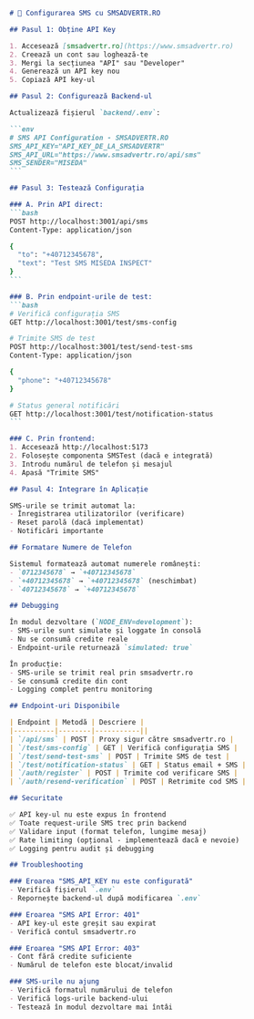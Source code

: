 ````markdown
# 📱 Configurarea SMS cu SMSADVERTR.RO

## Pasul 1: Obține API Key

1. Accesează [smsadvertr.ro](https://www.smsadvertr.ro)
2. Creează un cont sau loghează-te
3. Mergi la secțiunea "API" sau "Developer"
4. Generează un API key nou
5. Copiază API key-ul

## Pasul 2: Configurează Backend-ul

Actualizează fișierul `backend/.env`:

```env
# SMS API Configuration - SMSADVERTR.RO
SMS_API_KEY="API_KEY_DE_LA_SMSADVERTR"
SMS_API_URL="https://www.smsadvertr.ro/api/sms"
SMS_SENDER="MISEDA"
```

## Pasul 3: Testează Configurația

### A. Prin API direct:
```bash
POST http://localhost:3001/api/sms
Content-Type: application/json

{
  "to": "+40712345678",
  "text": "Test SMS MISEDA INSPECT"
}
```

### B. Prin endpoint-urile de test:
```bash
# Verifică configurația SMS
GET http://localhost:3001/test/sms-config

# Trimite SMS de test
POST http://localhost:3001/test/send-test-sms
Content-Type: application/json

{
  "phone": "+40712345678"
}

# Status general notificări
GET http://localhost:3001/test/notification-status
```

### C. Prin frontend:
1. Accesează http://localhost:5173
2. Folosește componenta SMSTest (dacă e integrată)
3. Introdu numărul de telefon și mesajul
4. Apasă "Trimite SMS"

## Pasul 4: Integrare în Aplicație

SMS-urile se trimit automat la:
- Înregistrarea utilizatorilor (verificare)
- Reset parolă (dacă implementat)
- Notificări importante

## Formatare Numere de Telefon

Sistemul formatează automat numerele românești:
- `0712345678` → `+40712345678`
- `+40712345678` → `+40712345678` (neschimbat)
- `40712345678` → `+40712345678`

## Debugging

În modul dezvoltare (`NODE_ENV=development`):
- SMS-urile sunt simulate și loggate în consolă
- Nu se consumă credite reale
- Endpoint-urile returnează `simulated: true`

În producție:
- SMS-urile se trimit real prin smsadvertr.ro
- Se consumă credite din cont
- Logging complet pentru monitoring

## Endpoint-uri Disponibile

| Endpoint | Metodă | Descriere |
|----------|--------|-----------||
| `/api/sms` | POST | Proxy sigur către smsadvertr.ro |
| `/test/sms-config` | GET | Verifică configurația SMS |
| `/test/send-test-sms` | POST | Trimite SMS de test |
| `/test/notification-status` | GET | Status email + SMS |
| `/auth/register` | POST | Trimite cod verificare SMS |
| `/auth/resend-verification` | POST | Retrimite cod SMS |

## Securitate

✅ API key-ul nu este expus în frontend
✅ Toate request-urile SMS trec prin backend
✅ Validare input (format telefon, lungime mesaj)
✅ Rate limiting (opțional - implementează dacă e nevoie)
✅ Logging pentru audit și debugging

## Troubleshooting

### Eroarea "SMS_API_KEY nu este configurată"
- Verifică fișierul `.env`
- Repornește backend-ul după modificarea `.env`

### Eroarea "SMS API Error: 401"
- API key-ul este greșit sau expirat
- Verifică contul smsadvertr.ro

### Eroarea "SMS API Error: 403"
- Cont fără credite suficiente
- Numărul de telefon este blocat/invalid

### SMS-urile nu ajung
- Verifică formatul numărului de telefon
- Verifică logs-urile backend-ului
- Testează în modul dezvoltare mai întâi
````